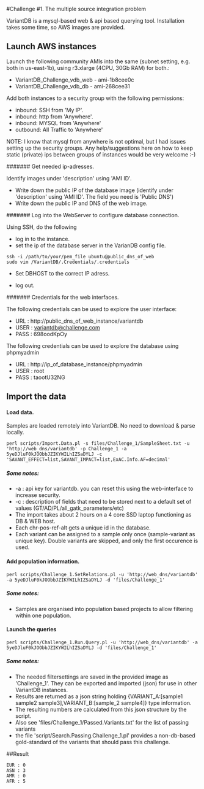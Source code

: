 #Challenge #1. The multiple source integration problem

VariantDB is a mysql-based web & api based querying tool. Installation takes some time, so AWS images are provided. 

## Launch AWS instances

Launch the following community AMIs into the same (subnet setting, e.g. both in us-east-1b), using r3.xlarge (4CPU, 30Gb RAM) for both.: 
* VariantDB_Challenge_vdb_web - ami-1b8cee0c
* VariantDB_Challenge_vdb_db - ami-268cee31

Add both instances to a security group with the following permissions:
* inbound: SSH from 'My IP'.
* inbound: http from 'Anywhere'.
* inbound: MYSQL from 'Anywhere' 
* outbound: All Traffic to 'Anywhere'


NOTE: I know that mysql from anywhere is not optimal, but I had issues setting up the security groups. Any help/suggestions here on how to keep static (private) ips between groups of instances would be very welcome :-)


####### Get needed ip-adresses.

Identify images under 'description' using 'AMI ID'. 


* Write down the public IP of the database image (identify under 'description' using 'AMI ID'. The field you need is 'Public DNS')
* Write down the public IP and DNS of the web image.

####### Log into the WebServer to configure database connection.

Using SSH, do the following
* log in to the instance.
* set the ip of the database server in the VarianDB config file.
```
ssh -i /path/to/your/pem_file ubuntu@public_dns_of_web
sudo vim /VariantDB/.Credentials/.credentials
```

* Set DBHOST to the correct IP adress.

* log out.

 
####### Credentials for the web interfaces.

The following credentials can be used to explore the user interface:
* URL : http://public_dns_of_web_instance/variantdb
* USER : variantdb@challenge.com
* PASS : 698oodKpOy

The following credentials can be used to explore the database using phpmyadmin
* URL : http://ip_of_database_instance/phpmyadmin
* USER : root
* PASS : taootU32NG


## Import the data

#### Load data.

Samples are loaded remotely into VariantDB. No need to download & parse locally.

```
perl scripts/Import.Data.pl -s files/Challenge_1/SampleSheet.txt -u 'http://web_dns/variantdb' -p Challenge_1 -a 5yeDJluF0kJOObbJZIKYWILhIZSaDYLJ -c 'SAVANT_EFFECT=list,SAVANT_IMPACT=list,ExAC.Info.AF=decimal'
```

##### Some  notes:
* -a : api key for variantdb. you can reset this using the web-interface to increase security.
* -c : description of fields that need to be stored next to a default set of values (GT/AD/PL/all_gatk_parameters/etc)
* The import takes about 2 hours on a 4 core SSD laptop functioning as DB & WEB host.
* Each chr-pos-ref-alt gets a unique id in the database. 
* Each variant can be assigned to a sample only once (sample-variant as unique key). Double variants are skipped, and only the first occurence is used.



#### Add population information.

```
perl scripts/Challenge_1.SetRelations.pl -u 'http://web_dns/variantdb' -a 5yeDJluF0kJOObbJZIKYWILhIZSaDYLJ -d 'files/Challenge_1'
```

##### Some  notes:
* Samples are organised into population based projects to allow filtering within one population.

#### Launch the queries

```
perl scripts/Challenge_1.Run.Query.pl -u 'http://web_dns/variantdb' -a 5yeDJluF0kJOObbJZIKYWILhIZSaDYLJ -d 'files/Challenge_1'
```

##### Some notes: 
* The needed filtersettings are saved in the provided image as 'Challenge_1'. They can be exported and imported (json) for use in other VariantDB instances.
* Results are returned as a json string holding {VARIANT_A:[sample1 sample2 sample3],VARIANT_B:[sample_2 sample4]} type information.
* The resulting numbers are calculated from this json structure by the script.
* Also see 'files/Challenge_1/Passed.Variants.txt' for the list of passing variants
* the file 'script/Search.Passing.Challenge_1.pl' provides a non-db-based gold-standard of the variants that should pass this challenge. 


##Result


```
EUR : 0
ASN : 3
AMR : 0
AFR : 5 
```
